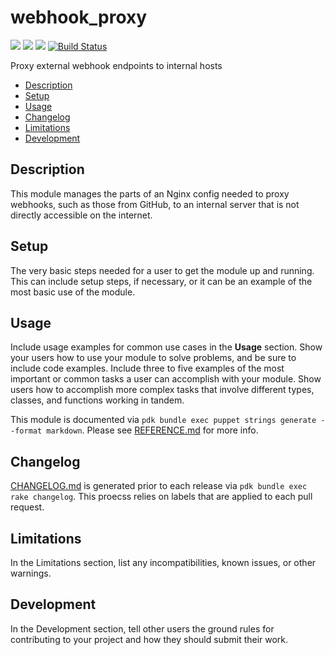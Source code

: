 # webhook_proxy

![](https://img.shields.io/puppetforge/pdk-version/ploperations/webhook_proxy.svg?style=popout)
![](https://img.shields.io/puppetforge/v/ploperations/webhook_proxy.svg?style=popout)
![](https://img.shields.io/puppetforge/dt/ploperations/webhook_proxy.svg?style=popout)
[![Build Status](https://travis-ci.org/ploperations/ploperations-webhook_proxy.svg?branch=master)](https://travis-ci.com/ploperations/ploperations-webhook_proxy)

Proxy external webhook endpoints to internal hosts

- [Description](#description)
- [Setup](#setup)
- [Usage](#usage)
- [Changelog](#changelog)
- [Limitations](#limitations)
- [Development](#development)

## Description

This module manages the parts of an Nginx config needed to proxy webhooks, such as those from GitHub, to an internal server that is not directly accessible on the internet.

## Setup

The very basic steps needed for a user to get the module up and running. This can include setup steps, if necessary, or it can be an example of the most basic use of the module.

## Usage

Include usage examples for common use cases in the **Usage** section. Show your users how to use your module to solve problems, and be sure to include code examples. Include three to five examples of the most important or common tasks a user can accomplish with your module. Show users how to accomplish more complex tasks that involve different types, classes, and functions working in tandem.

This module is documented via
`pdk bundle exec puppet strings generate --format markdown`.
Please see [REFERENCE.md](REFERENCE.md) for more info.

## Changelog

[CHANGELOG.md](CHANGELOG.md) is generated prior to each release via
`pdk bundle exec rake changelog`. This proecss relies on labels that are applied
to each pull request.

## Limitations

In the Limitations section, list any incompatibilities, known issues, or other warnings.

## Development

In the Development section, tell other users the ground rules for contributing to your project and how they should submit their work.
